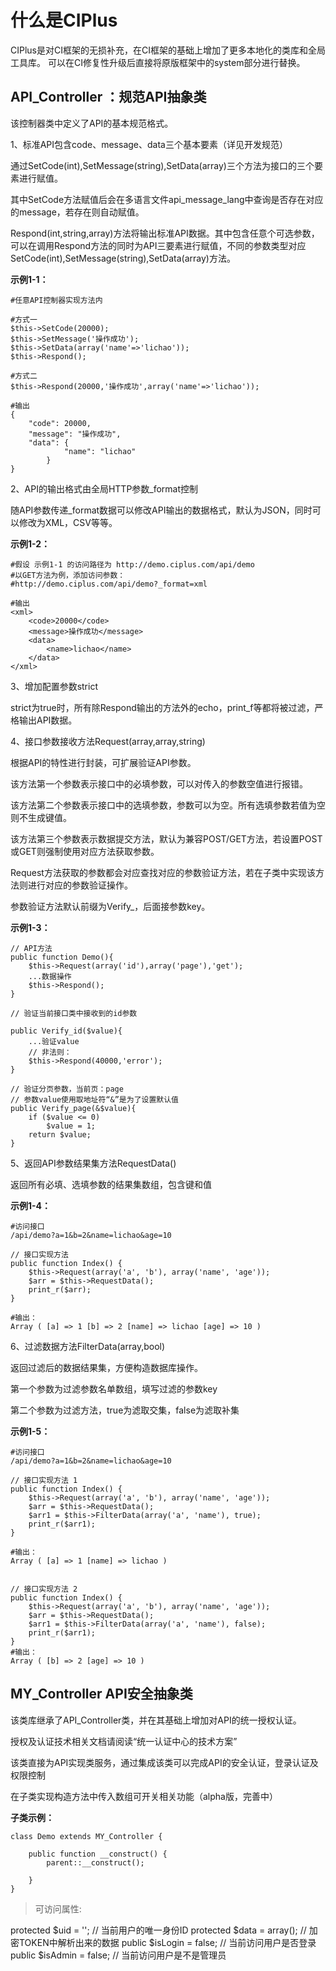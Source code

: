 # 什么是CIPlus

CIPlus是对CI框架的无损补充，在CI框架的基础上增加了更多本地化的类库和全局工具库。
可以在CI修复性升级后直接将原版框架中的system部分进行替换。

## API_Controller ：**规范API抽象类**

该控制器类中定义了API的基本规范格式。

1、标准API包含code、message、data三个基本要素（详见开发规范）

通过SetCode(int),SetMessage(string),SetData(array)三个方法为接口的三个要素进行赋值。

其中SetCode方法赋值后会在多语言文件api_message_lang中查询是否存在对应的message，若存在则自动赋值。

Respond(int,string,array)方法将输出标准API数据。其中包含任意个可选参数，可以在调用Respond方法的同时为API三要素进行赋值，不同的参数类型对应SetCode(int),SetMessage(string),SetData(array)方法。

**示例1-1：**
```
#任意API控制器实现方法内

#方式一
$this->SetCode(20000);
$this->SetMessage('操作成功');
$this->SetData(array('name'=>'lichao'));
$this->Respond();

#方式二
$this->Respond(20000,'操作成功',array('name'=>'lichao'));

#输出
{
    "code": 20000,
    "message": "操作成功",
    "data": {
            "name": "lichao"
        }
}
```

2、API的输出格式由全局HTTP参数_format控制

随API参数传递_format数据可以修改API输出的数据格式，默认为JSON，同时可以修改为XML，CSV等等。

**示例1-2：**
```
#假设 示例1-1 的访问路径为 http://demo.ciplus.com/api/demo
#以GET方法为例，添加访问参数：
#http://demo.ciplus.com/api/demo?_format=xml

#输出
<xml>
    <code>20000</code>
    <message>操作成功</message>
    <data>
        <name>lichao</name>
    </data>
</xml>
```

3、增加配置参数strict

strict为true时，所有除Respond输出的方法外的echo，print_f等都将被过滤，严格输出API数据。

4、接口参数接收方法Request(array,array,string)

根据API的特性进行封装，可扩展验证API参数。

该方法第一个参数表示接口中的必填参数，可以对传入的参数空值进行报错。

该方法第二个参数表示接口中的选填参数，参数可以为空。所有选填参数若值为空则不生成键值。

该方法第三个参数表示数据提交方法，默认为兼容POST/GET方法，若设置POST或GET则强制使用对应方法获取参数。

Request方法获取的参数都会对应查找对应的参数验证方法，若在子类中实现该方法则进行对应的参数验证操作。

参数验证方法默认前缀为Verify_，后面接参数key。

**示例1-3：**
```
// API方法
public function Demo(){
    $this->Request(array('id'),array('page'),'get');
    ...数据操作
    $this->Respond();
}

// 验证当前接口类中接收到的id参数

public Verify_id($value){
    ...验证value
    // 非法则：
    $this->Respond(40000,'error');
}

// 验证分页参数，当前页：page
// 参数value使用取地址符“&”是为了设置默认值
public Verify_page(&$value){
    if ($value <= 0)
        $value = 1;
    return $value;
}
```

5、返回API参数结果集方法RequestData()

返回所有必填、选填参数的结果集数组，包含键和值

**示例1-4：**
```
#访问接口
/api/demo?a=1&b=2&name=lichao&age=10

// 接口实现方法
public function Index() {
    $this->Request(array('a', 'b'), array('name', 'age'));
    $arr = $this->RequestData();
    print_r($arr);
}

#输出：
Array ( [a] => 1 [b] => 2 [name] => lichao [age] => 10 )

```

6、过滤数据方法FilterData(array,bool)

返回过滤后的数据结果集，方便构造数据库操作。

第一个参数为过滤参数名单数组，填写过滤的参数key

第二个参数为过滤方法，true为滤取交集，false为滤取补集

**示例1-5：**
```
#访问接口
/api/demo?a=1&b=2&name=lichao&age=10

// 接口实现方法 1
public function Index() {
    $this->Request(array('a', 'b'), array('name', 'age'));
    $arr = $this->RequestData();
    $arr1 = $this->FilterData(array('a', 'name'), true);
    print_r($arr1);
}

#输出：
Array ( [a] => 1 [name] => lichao )


// 接口实现方法 2
public function Index() {
    $this->Request(array('a', 'b'), array('name', 'age'));
    $arr = $this->RequestData();
    $arr1 = $this->FilterData(array('a', 'name'), false);
    print_r($arr1);
}
#输出：
Array ( [b] => 2 [age] => 10 )
```

## MY_Controller API安全抽象类

该类库继承了API_Controller类，并在其基础上增加对API的统一授权认证。

授权及认证技术相关文档请阅读“统一认证中心的技术方案”

该类直接为API实现类服务，通过集成该类可以完成API的安全认证，登录认证及权限控制

在子类实现构造方法中传入数组可开关相关功能（alpha版，完善中）

**子类示例：**
```
class Demo extends MY_Controller {

    public function __construct() {
        parent::__construct();
     
    }
}
```

> 可访问属性:

protected $uid = ''; // 当前用户的唯一身份ID
protected $data = array();  // 加密TOKEN中解析出来的数据
public $isLogin = false; // 当前访问用户是否登录
public $isAdmin = false; // 当前访问用户是不是管理员


